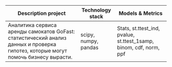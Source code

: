 | **Description project**                                                                                          | **Technology stack**        | **Models & Metrics**                                              |
|------------------------------------------------------------------------------------------------------------------|-----------------------------|-------------------------------------------------------------------|
| Аналитика сервиса аренды самокатов GoFast: статистический анализ данных и проверка гипотез, которые могут помочь бизнесу вырасти. | scipy, numpy, pandas        | Stats, st.ttest_ind, pvalue, st.ttest_1samp, binom, cdf, norm, ppf |

